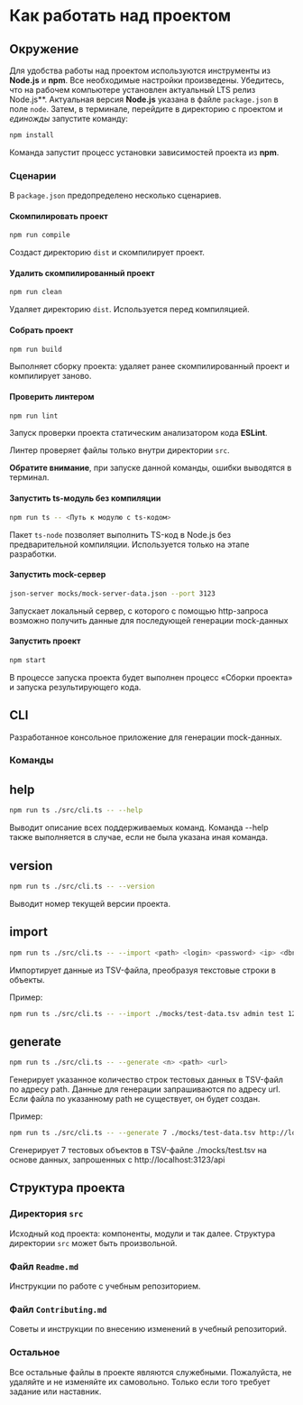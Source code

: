 # Как работать над проектом

## Окружение

Для удобства работы над проектом используются инструменты из **Node.js** и **npm**. Все необходимые настройки произведены. Убедитесь, что на рабочем компьютере установлен актуальный LTS релиз Node.js**. Актуальная версия **Node.js** указана в файле `package.json` в поле `node`. Затем, в терминале, перейдите в директорию с проектом и _единожды_ запустите команду:

```bash
npm install
```

Команда запустит процесс установки зависимостей проекта из **npm**.

### Сценарии

В `package.json` предопределено несколько сценариев.

#### Скомпилировать проект

```bash
npm run compile
```

Создаст директорию `dist` и скомпилирует проект.

#### Удалить скомпилированный проект

```bash
npm run clean
```

Удаляет директорию `dist`. Используется перед компиляцией.

#### Собрать проект

```bash
npm run build
```

Выполняет сборку проекта: удаляет ранее скомпилированный проект и компилирует заново.

#### Проверить линтером

```bash
npm run lint
```

Запуск проверки проекта статическим анализатором кода **ESLint**.

Линтер проверяет файлы только внутри директории `src`.

**Обратите внимание**, при запуске данной команды, ошибки выводятся в терминал.

#### Запустить ts-модуль без компиляции

```bash
npm run ts -- <Путь к модулю с ts-кодом>
```

Пакет `ts-node` позволяет выполнить TS-код в Node.js без предварительной компиляции. Используется только на этапе разработки.

#### Запустить mock-сервер

```bash
json-server mocks/mock-server-data.json --port 3123
```

Запускает локальный сервер, с которого с помощью http-запроса возможно получить данные для последующей генерации mock-данных

#### Запустить проект

```bash
npm start
```

В процессе запуска проекта будет выполнен процесс «Сборки проекта» и запуска результирующего кода.

## CLI

Разработанное консольное приложение для генерации mock-данных.

### Команды

## help

```bash 
npm run ts ./src/cli.ts -- --help
```

Выводит описание всех поддерживаемых команд. Команда --help также выполняется в случае, если не была указана иная команда.

## version

```bash 
npm run ts ./src/cli.ts -- --version
```

Выводит номер текущей версии проекта.

## import

```bash 
npm run ts ./src/cli.ts -- --import <path> <login> <password> <ip> <dbname> <salt>
```

Импортирует данные из TSV-файла, преобразуя текстовые строки в объекты.

Пример:
```bash 
npm run ts ./src/cli.ts -- --import ./mocks/test-data.tsv admin test 127.0.0.1 mongo abcd1234
```


## generate

```bash 
npm run ts ./src/cli.ts -- --generate <n> <path> <url>
```

Генерирует указанное количество строк тестовых данных в TSV-файл по адресу path.
Данные для генерации запрашиваются по адресу url. Если файла по указанному path не существует, он будет создан.

Пример: 

```bash
npm run ts ./src/cli.ts -- --generate 7 ./mocks/test-data.tsv http://localhost:3123/api
```
Сгенерирует 7 тестовых объектов в TSV-файле ./mocks/test.tsv на основе данных, запрошенных с http://localhost:3123/api

## Структура проекта

### Директория `src`

Исходный код проекта: компоненты, модули и так далее. Структура директории `src` может быть произвольной.

### Файл `Readme.md`

Инструкции по работе с учебным репозиторием.

### Файл `Contributing.md`

Советы и инструкции по внесению изменений в учебный репозиторий.

### Остальное

Все остальные файлы в проекте являются служебными. Пожалуйста, не удаляйте и не изменяйте их самовольно. Только если того требует задание или наставник.
